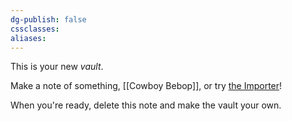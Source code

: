 ```yaml
---
dg-publish: false
cssclasses: 
aliases:
---
```



This is your new *vault*.

Make a note of something, [[Cowboy Bebop]], or try [the Importer](https://help.obsidian.md/Plugins/Importer "Let me see if the Title works")!

When you're ready, delete this note and make the vault your own.